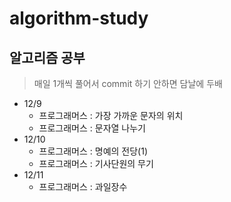 # algorithm-study
## 알고리즘 공부

> 매일 1개씩 풀어서 commit 하기
> 안하면 담날에 두배

- 12/9
  - 프로그래머스 : 가장 가까운 문자의 위치
  - 프로그래머스 : 문자열 나누기
- 12/10
  - 프로그래머스 : 명예의 전당(1)
  - 프로그래머스 : 기사단원의 무기
- 12/11
  - 프로그래머스 : 과일장수